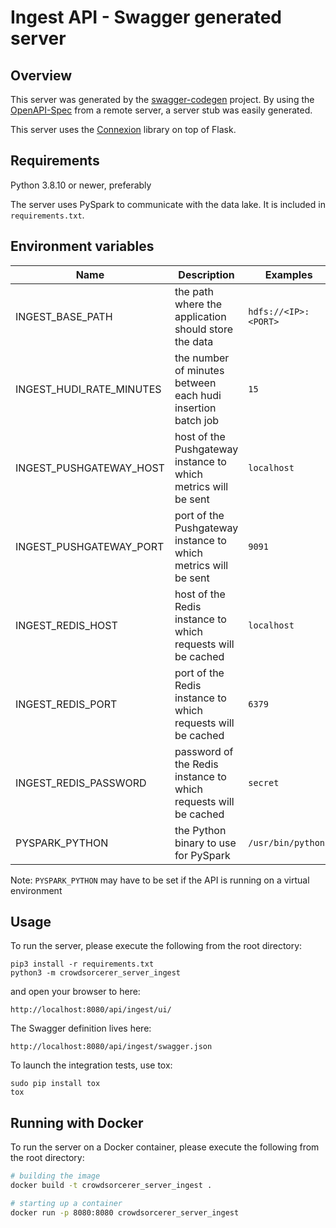 # Ingest API - Swagger generated server

## Overview
This server was generated by the [swagger-codegen](https://github.com/swagger-api/swagger-codegen) project. By using the
[OpenAPI-Spec](https://github.com/swagger-api/swagger-core/wiki) from a remote server, a server stub was easily generated.

This server uses the [Connexion](https://github.com/zalando/connexion) library on top of Flask.

## Requirements
Python 3.8.10 or newer, preferably

The server uses PySpark to communicate with the data lake. It is included in `requirements.txt`.

## Environment variables

| Name | Description | Examples | Default |
|------|-------------|----------|---------|
| INGEST_BASE_PATH | the path where the application should store the data | `hdfs://<IP>:<PORT>` | `file:///tmp` |
| INGEST_HUDI_RATE_MINUTES | the number of minutes between each hudi insertion batch job | `15` | `5` |
| INGEST_PUSHGATEWAY_HOST | host of the Pushgateway instance to which metrics will be sent | `localhost` | `localhost` |
| INGEST_PUSHGATEWAY_PORT | port of the Pushgateway instance to which metrics will be sent | `9091` | `9091` |
| INGEST_REDIS_HOST | host of the Redis instance to which requests will be cached | `localhost` | `localhost` |
| INGEST_REDIS_PORT | port of the Redis instance to which requests will be cached | `6379` | `6379` |
| INGEST_REDIS_PASSWORD | password of the Redis instance to which requests will be cached | `secret` | `` |
| PYSPARK_PYTHON | the Python binary to use for PySpark | `/usr/bin/python3` | None |

Note: `PYSPARK_PYTHON` may have to be set if the API is running on a virtual environment

## Usage
To run the server, please execute the following from the root directory:

```
pip3 install -r requirements.txt
python3 -m crowdsorcerer_server_ingest
```

and open your browser to here:

```
http://localhost:8080/api/ingest/ui/
```

The Swagger definition lives here:

```
http://localhost:8080/api/ingest/swagger.json
```

To launch the integration tests, use tox:
```
sudo pip install tox
tox
```

## Running with Docker

To run the server on a Docker container, please execute the following from the root directory:

```bash
# building the image
docker build -t crowdsorcerer_server_ingest .

# starting up a container
docker run -p 8080:8080 crowdsorcerer_server_ingest
```
